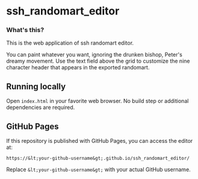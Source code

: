 # ssh_randomart_editor

### What's this?
This is the web application of ssh randomart editor.

You can paint whatever you want, ignoring the drunken bishop, Peter's dreamy movement.
Use the text field above the grid to customize the nine character header that appears in the exported randomart.

## Running locally
Open `index.html` in your favorite web browser. No build step or additional dependencies are required.

## GitHub Pages
If this repository is published with GitHub Pages, you can access the editor at:
```
https://&lt;your-github-username&gt;.github.io/ssh_randomart_editor/
```
Replace `&lt;your-github-username&gt;` with your actual GitHub username.
